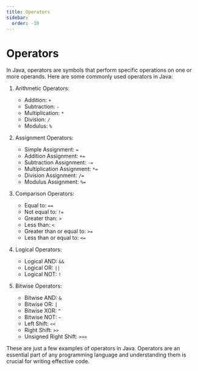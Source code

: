 ```yaml
---
title: Operators
sidebar:
  order: -10
---
```


# Operators

In Java, operators are symbols that perform specific operations on one or more operands. Here are some commonly used operators in Java:

1. Arithmetic Operators:
   - Addition: `+`
   - Subtraction: `-`
   - Multiplication: `*`
   - Division: `/`
   - Modulus: `%`

2. Assignment Operators:
   - Simple Assignment: `=`
   - Addition Assignment: `+=`
   - Subtraction Assignment: `-=`
   - Multiplication Assignment: `*=`
   - Division Assignment: `/=`
   - Modulus Assignment: `%=`

3. Comparison Operators:
   - Equal to: `==`
   - Not equal to: `!=`
   - Greater than: `>`
   - Less than: `<`
   - Greater than or equal to: `>=`
   - Less than or equal to: `<=`

4. Logical Operators:
   - Logical AND: `&&`
   - Logical OR: `||`
   - Logical NOT: `!`

5. Bitwise Operators:
   - Bitwise AND: `&`
   - Bitwise OR: `|`
   - Bitwise XOR: `^`
   - Bitwise NOT: `~`
   - Left Shift: `<<`
   - Right Shift: `>>`
   - Unsigned Right Shift: `>>>`

These are just a few examples of operators in Java. Operators are an essential part of any programming language and understanding them is crucial for writing effective code.
